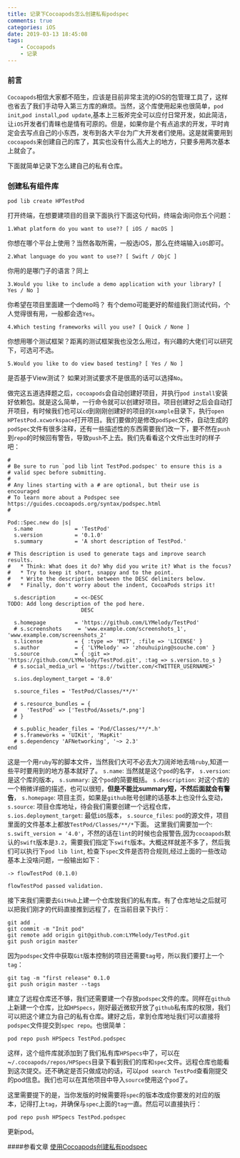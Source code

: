 ```yaml
---
title: 记录下Cocoapods怎么创建私有podspec
comments: true
categories: iOS
date: 2019-03-13 18:45:08
tags: 
    - Cocoapods
    - 记录
---
```


### 前言
`Cocoapods`相信大家都不陌生，应该是目前非常主流的iOS的包管理工具了，这样也省去了我们手动导入第三方库的麻烦。当然，这个库使用起来也很简单，`pod init`,`pod install`,`pod update`,基本上三板斧完全可以应付日常开发，如此简洁，让`iOS`开发者们青睐也是情有可原的。但是，如果你是个有点追求的开发，平时肯定会去写点自己的小东西，发布到各大平台为广大开发者们使用。这是就需要用到`cocoapods`来创建自己的库了，其实也没有什么高大上的地方，只要多用两次基本上就会了。

下面就简单记录下怎么建自己的私有仓库。

<!--more-->
### 创建私有组件库

`pod lib create HPTestPod`

打开终端，在想要建项目的目录下面执行下面这句代码，终端会询问你五个问题：

`1.What platform do you want to use?? [ iOS / macOS ]`

你想在哪个平台上使用？当然各取所需，一般选iOS，那么在终端输入`iOS`即可。

`2.What language do you want to use?? [ Swift / ObjC ]`

你用的是哪门子的语言？同上

`3.Would you like to include a demo application with your library? [ Yes / No ]`

你希望在项目里面建一个demo吗？ 有个demo可能更好的帮组我们测试代码，个人觉得很有用，一般都会选`Yes`。

`4.Which testing frameworks will you use? [ Quick / None ]`

你想用哪个测试框架？距离的测试框架我也没怎么用过，有兴趣的大佬们可以研究下，可选可不选。

`5.Would you like to do view based testing? [ Yes / No ]`

是否基于View测试？ 如果对测试要求不是很高的话可以选择`No`。

做完这五道选择题之后，`cocoapods`会自动创建好项目，并执行`pod install`安装好依赖包。就是这么简单，一行命令就可以创建好项目。项目创建好之后会自动打开项目，有时候我们也可以`cd`到刚刚创建好的项目的`Example`目录下，执行`open HPTestPod.xcworkspace`打开项目。我们要做的是修改`podSpec`文件，自动生成的`podSpec`文件有很多注释，还有一些描述性的东西需要我们改一下，要不然在`push`到`repo`的时候回有警告，导致`push`不上去。我们先看看这个文件出生时的样子吧：

```
#
# Be sure to run `pod lib lint TestPod.podspec' to ensure this is a
# valid spec before submitting.
#
# Any lines starting with a # are optional, but their use is encouraged
# To learn more about a Podspec see https://guides.cocoapods.org/syntax/podspec.html
#

Pod::Spec.new do |s|
  s.name             = 'TestPod'
  s.version          = '0.1.0'
  s.summary          = 'A short description of TestPod.'

# This description is used to generate tags and improve search results.
#   * Think: What does it do? Why did you write it? What is the focus?
#   * Try to keep it short, snappy and to the point.
#   * Write the description between the DESC delimiters below.
#   * Finally, don't worry about the indent, CocoaPods strips it!

  s.description      = <<-DESC
TODO: Add long description of the pod here.
                       DESC

  s.homepage         = 'https://github.com/LYMelody/TestPod'
  # s.screenshots     = 'www.example.com/screenshots_1', 'www.example.com/screenshots_2'
  s.license          = { :type => 'MIT', :file => 'LICENSE' }
  s.author           = { 'LYMelody' => 'zhouhuiping@souche.com' }
  s.source           = { :git => 'https://github.com/LYMelody/TestPod.git', :tag => s.version.to_s }
  # s.social_media_url = 'https://twitter.com/<TWITTER_USERNAME>'

  s.ios.deployment_target = '8.0'

  s.source_files = 'TestPod/Classes/**/*'
  
  # s.resource_bundles = {
  #   'TestPod' => ['TestPod/Assets/*.png']
  # }

  # s.public_header_files = 'Pod/Classes/**/*.h'
  # s.frameworks = 'UIKit', 'MapKit'
  # s.dependency 'AFNetworking', '~> 2.3'
end
```

这是一个用`ruby`写的脚本文件，当然我们大可不必去大刀阔斧地去啃`ruby`,知道一些平时要用到的地方基本就好了。
`s.name`: 当然就是这个`pod`的名字，
`s.version`: 是这个库的版本，
`s.summary`: 这个`pod`的简要概括。
`s.description`: 对这个库的一个稍微详细的描述，也可以很短，**但是不能比summary短，不然后面就会有警告**，
`s.homepage`: 项目主页，如果是`github`账号创建的话基本上也没什么变动，
`s.source`: 项目仓库地址，待会我们需要创建一个远程仓库，
`s.ios.deployment_target`: 最低`iOS`版本，
`s.source_files`: `pod`的源文件，项目里面的文件基本上都放`TestPod/Classes/**/*`下面。
这里我们需要加一个: `s.swift_version = '4.0'`，不然的话在`lint`的时候也会报警告,因为`cocoapods`默认的`swift`版本是`3.2`，需要我们指定下`swift`版本。大概这样就差不多了，然后我们可以执行下`pod lib lint`,
检查下`spec`文件是否符合规则,经过上面的一些改动基本上没啥问题，一般输出如下：

```
-> flowTestPod (0.1.0)

flowTestPod passed validation.
```

接下来我们需要去`GitHub`上建一个仓库放我们的私有库。有了仓库地址之后就可以把我们刚才的代码直接推到远程了，在当前目录下执行：

```
git add .
git commit -m "Init pod"
git remote add origin git@github.com:LYMelody/TestPod.git
git push origin master
```

因为`podspec`文件中获取`Git`版本控制的项目还需要`tag`号，所以我们要打上一个`tag`：

```
git tag -m "first release" 0.1.0
git push origin master --tags
```

建立了远程仓库还不够，我们还需要建一个存放`podspec`文件的库。同样在`github`上新建一个仓库，比如`HPSpecs`，刚好最近微软开放了`github`私有库的权限，我们可以把这个建立为自己的私有仓库。建好之后，拿到仓库地址我们可以直接将`podspec`文件提交到`spec repo`。也很简单：

```
pod repo push HPSpecs TestPod.podspec
```

这样，这个组件库就添加到了我们私有库`HPSpecs`中了，可以在~`/.cocoapods/repos/HPSpecs`目录下看到我们的库和`spec`文件。远程仓库也能看到这次提交。还不确定是否只做成功的话，可以`pod search TestPod`查看刚提交的pod信息。我们也可以在其他项目中导入`source`使用这个`pod`了。

这里需要提下的是，当你发版的时候需要将`spec`的版本改成你要发的对应的版本，记得打上`tag`，并确保与`spec`上面的`tag`一直。然后可以直接执行：

```
pod repo push HPSpecs TestPod.podspec
```

更新pod。

####参看文章
[使用Cocoapods创建私有podspec](http://blog.wtlucky.com/blog/2015/02/26/create-private-podspec/)



